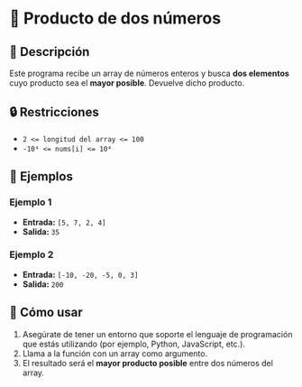 # 🧠 Producto de dos números

## 📄 Descripción

Este programa recibe un array de números enteros y busca **dos elementos** cuyo producto sea el **mayor posible**. Devuelve dicho producto.

## 🔒 Restricciones

- `2 <= longitud del array <= 100`
- `-10⁴ <= nums[i] <= 10⁴`

## 📌 Ejemplos

### Ejemplo 1

- **Entrada:** `[5, 7, 2, 4]`
- **Salida:** `35`

### Ejemplo 2

- **Entrada:** `[-10, -20, -5, 0, 3]`
- **Salida:** `200`

## 🚀 Cómo usar

1. Asegúrate de tener un entorno que soporte el lenguaje de programación que estás utilizando (por ejemplo, Python, JavaScript, etc.).
2. Llama a la función con un array como argumento.
3. El resultado será el **mayor producto posible** entre dos números del array.
